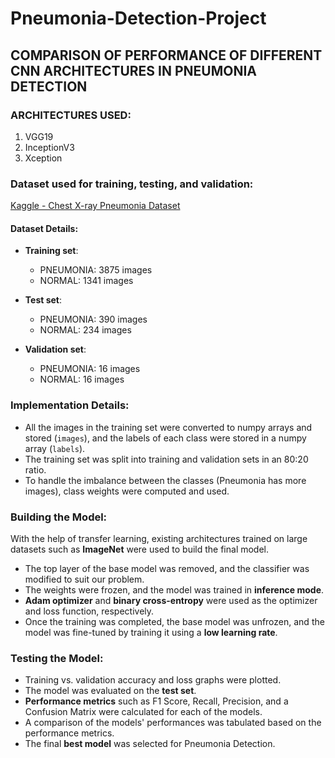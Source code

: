 # Pneumonia-Detection-Project

## COMPARISON OF PERFORMANCE OF DIFFERENT CNN ARCHITECTURES IN PNEUMONIA DETECTION 

### ARCHITECTURES USED:
1. VGG19  
2. InceptionV3  
3. Xception  

### Dataset used for training, testing, and validation:
[Kaggle - Chest X-ray Pneumonia Dataset](https://www.kaggle.com/datasets/paultimothymooney/chest-xray-pneumonia)  

#### Dataset Details:
- **Training set**:  
  - PNEUMONIA: 3875 images  
  - NORMAL: 1341 images  

- **Test set**:  
  - PNEUMONIA: 390 images  
  - NORMAL: 234 images  

- **Validation set**:  
  - PNEUMONIA: 16 images  
  - NORMAL: 16 images  

### Implementation Details:
- All the images in the training set were converted to numpy arrays and stored (`images`), and the labels of each class were stored in a numpy array (`labels`).  
- The training set was split into training and validation sets in an 80:20 ratio.  
- To handle the imbalance between the classes (Pneumonia has more images), class weights were computed and used.

### Building the Model:
With the help of transfer learning, existing architectures trained on large datasets such as **ImageNet** were used to build the final model.

- The top layer of the base model was removed, and the classifier was modified to suit our problem.  
- The weights were frozen, and the model was trained in **inference mode**.  
- **Adam optimizer** and **binary cross-entropy** were used as the optimizer and loss function, respectively.  
- Once the training was completed, the base model was unfrozen, and the model was fine-tuned by training it using a **low learning rate**.

### Testing the Model:
- Training vs. validation accuracy and loss graphs were plotted.  
- The model was evaluated on the **test set**.  
- **Performance metrics** such as F1 Score, Recall, Precision, and a Confusion Matrix were calculated for each of the models.  
- A comparison of the models' performances was tabulated based on the performance metrics.  
- The final **best model** was selected for Pneumonia Detection.


